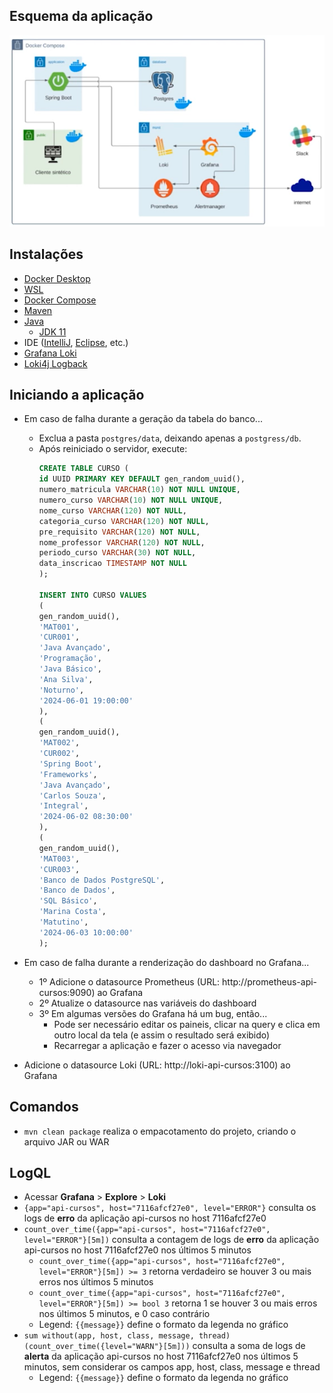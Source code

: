 ## Esquema da aplicação
![Esquema da aplicação](img/20250822205926.png)

## Instalações
- [Docker Desktop](https://docs.docker.com/desktop/install/windows-install/)
- [WSL](https://learn.microsoft.com/pt-br/windows/wsl/install)
- [Docker Compose](https://docs.docker.com/compose/install/)
- [Maven](https://maven.apache.org/install.html)
- [Java](https://www.oracle.com/java/technologies/downloads/)
  - [JDK 11](https://www.oracle.com/br/java/technologies/javase/jdk11-archive-downloads.html)
- IDE ([IntelliJ](https://www.jetbrains.com/pt-br/idea/#), [Eclipse](https://eclipseide.org/), etc.)
- [Grafana Loki](https://grafana.com/oss/loki/)
- [Loki4j Logback](https://loki4j.github.io/loki-logback-appender/)

## Iniciando a aplicação
- Em caso de falha durante a geração da tabela do banco...
    - Exclua a pasta `postgres/data`, deixando apenas a `postgress/db`.
    - Após reiniciado o servidor, execute:
        ```sql
        CREATE TABLE CURSO (
        id UUID PRIMARY KEY DEFAULT gen_random_uuid(),
        numero_matricula VARCHAR(10) NOT NULL UNIQUE,
        numero_curso VARCHAR(10) NOT NULL UNIQUE,
        nome_curso VARCHAR(120) NOT NULL,
        categoria_curso VARCHAR(120) NOT NULL,
        pre_requisito VARCHAR(120) NOT NULL,
        nome_professor VARCHAR(120) NOT NULL,
        periodo_curso VARCHAR(30) NOT NULL,
        data_inscricao TIMESTAMP NOT NULL
        );
        
        INSERT INTO CURSO VALUES
        (
        gen_random_uuid(),
        'MAT001',
        'CUR001',
        'Java Avançado',
        'Programação',
        'Java Básico',
        'Ana Silva',
        'Noturno',
        '2024-06-01 19:00:00'
        ),
        (
        gen_random_uuid(),
        'MAT002',
        'CUR002',
        'Spring Boot',
        'Frameworks',
        'Java Avançado',
        'Carlos Souza',
        'Integral',
        '2024-06-02 08:30:00'
        ),
        (
        gen_random_uuid(),
        'MAT003',
        'CUR003',
        'Banco de Dados PostgreSQL',
        'Banco de Dados',
        'SQL Básico',
        'Marina Costa',
        'Matutino',
        '2024-06-03 10:00:00'
        );
        ```
- Em caso de falha durante a renderização do dashboard no Grafana...
  - 1º Adicione o datasource Prometheus (URL: http://prometheus-api-cursos:9090) ao Grafana
  - 2º Atualize o datasource nas variáveis do dashboard
  - 3º Em algumas versões do Grafana há um bug, então...
    - Pode ser necessário editar os paineis, clicar na query e clica em outro local da tela (e assim o resultado será exibido)
    - Recarregar a aplicação e fazer o acesso via navegador

- Adicione o datasource Loki (URL: http://loki-api-cursos:3100) ao Grafana

## Comandos
- `mvn clean package` realiza o empacotamento do projeto, criando o arquivo JAR ou WAR

## LogQL
- Acessar **Grafana** > **Explore** > **Loki**
- `{app="api-cursos", host="7116afcf27e0", level="ERROR"}` consulta os logs de **erro** da aplicação api-cursos no host 7116afcf27e0
- `count_over_time({app="api-cursos", host="7116afcf27e0", level="ERROR"}[5m])` consulta a contagem de logs de **erro** da aplicação api-cursos no host 7116afcf27e0 nos últimos 5 minutos
  - `count_over_time({app="api-cursos", host="7116afcf27e0", level="ERROR"}[5m]) >= 3` retorna verdadeiro se houver 3 ou mais erros nos últimos 5 minutos
  - `count_over_time({app="api-cursos", host="7116afcf27e0", level="ERROR"}[5m]) >= bool 3` retorna 1 se houver 3 ou mais erros nos últimos 5 minutos, e 0 caso contrário
  - Legend: `{{message}}` define o formato da legenda no gráfico
- `sum without(app, host, class, message, thread) (count_over_time({level="WARN"}[5m]))` consulta a soma de logs de **alerta** da aplicação api-cursos no host 7116afcf27e0 nos últimos 5 minutos, sem considerar os campos app, host, class, message e thread
  - Legend: `{{message}}` define o formato da legenda no gráfico